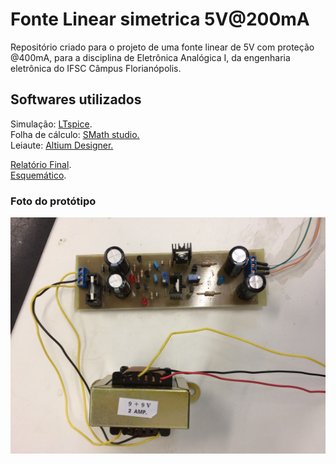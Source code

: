 <h1> Fonte Linear simetrica 5V@200mA </h1>
<p>
Repositório criado para o projeto de uma fonte linear de 5V com proteção @400mA, para a disciplina de Eletrônica Analógica I, da engenharia eletrônica do IFSC Câmpus Florianópolis.</br>
</P>
<h2> Softwares utilizados </h2>
<p> 
Simulação: <a href="http://www.linear.com/designtools/software/#LTspice">LTspice</a>. </br>   
Folha de cálculo: <a href="http://en.smath.info/view/SMathStudio/summary">SMath studio.</a> </br>   
Leiaute: <a href="http://www.altium.com/"> Altium Designer.</a> </br>
</p>
<a href="https://drive.google.com/open?id=0BxyxF7Bi7nLkSndPaWJNY3c0V3M">Relatório Final</a>. <br/> 
<a href="https://drive.google.com/open?id=0BxyxF7Bi7nLka2tHOVhfZ2pMZEk">Esquemático</a>. <br/> 
<h3> Foto do protótipo </h3>
<img alt="Foto do protótipo." src="https://github.com/OgliariNatan/Fonte_Linear_simetrica_5V/blob/master/Fotos/Arquivo_000.jpeg"/>
